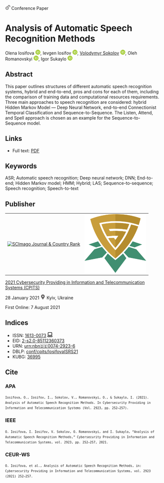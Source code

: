 <img src="/icons/unlock.svg" width="16" height="16"> Conference Paper

# Analysis of Automatic Speech Recognition Methods

Olena Iosifova <a href="https://orcid.org/0000-0001-6507-0761" target="_blank"><img src="/icons/orcid.svg" width="16" height="16"></a>,
Ievgen Iosifov <a href="https://orcid.org/0000-0001-6203-9945" target="_blank"><img src="/icons/orcid.svg" width="16" height="16"></a>,
<a href="/">Volodymyr Sokolov</a> <a href="https://orcid.org/0000-0002-9349-7946" target="_blank"><img src="/icons/orcid.svg" width="16" height="16"></a>,
Oleh Romanovskyi <a href="https://orcid.org/0000-0003-3420-5621" target="_blank"><img src="/icons/orcid.svg" width="16" height="16"></a>,
Igor Sukaylo <a href="https://orcid.org/0000-0003-1608-3149" target="_blank"><img src="/icons/orcid.svg" width="16" height="16"></a>

## Abstract

This paper outlines structures of different automatic speech recognition systems, hybrid and end-to-end, pros and cons for each of them, including the comparison of training data and computational resources requirements. Three main approaches to speech recognition are considered: hybrid Hidden Markov Model — Deep Neural Network, end-to-end Connectionist Temporal Classification and Sequence-to-Sequence. The Listen, Attend, and Spell approach is chosen as an example for the Sequence-to-Sequence model.

## Links

* Full text: [PDF](http://ceur-ws.org/Vol-2923/paper27.pdf)

## Keywords

ASR; Automatic speech recognition; Deep neural network; DNN; End-to-end; Hidden Markov model; HMM; Hybrid; LAS; Sequence-to-sequence; Speech recognition; Speech-to-text

## Publisher

<table>
<tr>
<td>
<a href="https://www.scimagojr.com/journalsearch.php?q=21100218356&amp;tip=sid&amp;exact=no" title="SCImago Journal &amp; Country Rank"><img border="0" src="https://corsproxy.io/?https://www.scimagojr.com/journal_img.php?id=21100218356" alt="SCImago Journal &amp; Country Rank"  /></a>
</td>
<td style="text-align: left;">
<a href="https://cpits.kubg.edu.ua/"><img src="/icons/cpits.svg" width="200"></a>
</td>
</tr>
</table>

[2021 Cybersecurity Providing in Information and Telecommunication Systems (CPITS)](http://ceur-ws.org/Vol-2923/)

28 January 2021 <img src="/icons/location-pin.svg" width="16" height="16"> Kyiv, Ukraine

First Online: 7 August 2021

## Indices

* ISSN: [1613-0073](https://portal.issn.org/resource/ISSN/1613-0073) <img src="/icons/online.svg" width="16" height="16">
* EID: [2-s2.0-85112360373](http://www.scopus.com/record/display.url?origin=inward&eid=2-s2.0-85112360373)
* URN: [urn:nbn:de:0074-2923-6](https://nbn-resolving.org/xml/urn:nbn:de:0074-2923-6)
* DBLP: [conf/cpits/IosifovaISRS21](https://dblp.org/rec/conf/cpits/IosifovaISRS21)
* KUBG: [36995](http://elibrary.kubg.edu.ua/id/eprint/36995/)

## Cite

### APA

<small>`Iosifova, O., Iosifov, I., Sokolov, V., Romanovskyi, O., & Sukaylo, I. (2021). Analysis of Automatic Speech Recognition Methods. In Cybersecurity Providing in Information and Telecommunication Systems (Vol. 2923, pp. 252–257).`</small>

### IEEE

<small>`O. Iosifova, I. Iosifov, V. Sokolov, O. Romanovskyi, and I. Sukaylo, “Analysis of Automatic Speech Recognition Methods,” Cybersecurity Providing in Information and Telecommunication Systems, vol. 2923, pp. 252–257, 2021.`</small>

### CEUR-WS

<small>`O. Iosifova, et al., Analysis of Automatic Speech Recognition Methods, in: Cybersecurity Providing in Information and Telecommunication Systems, vol. 2923 (2021) 252–257.`</small>